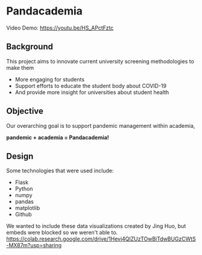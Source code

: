 # Pandacademia

Video Demo: https://youtu.be/HS_APctFztc

## Background 

This project aims to innovate current university screening methodologies to make them
* More engaging for students
* Support efforts to educate the student body about COVID-19
* And provide more insight for universities about student health

## Objective
Our overarching goal is to support pandemic management within academia,

**pandemic + academia = Pandacademia!**

## Design
Some technologies that were used include:
* Flask
* Python
* numpy
* pandas
* matplotlib
* Github

We wanted to include these data visualizations created by Jing Huo, but embeds were blocked so we weren't able to.
https://colab.research.google.com/drive/1Hevj4QlZUzTOwBiTdwBUGzCWtS-MX87m?usp=sharing



